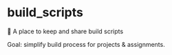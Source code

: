 # build_scripts
📃 A place to keep and share build scripts

Goal: simplify build process for projects & assignments.
